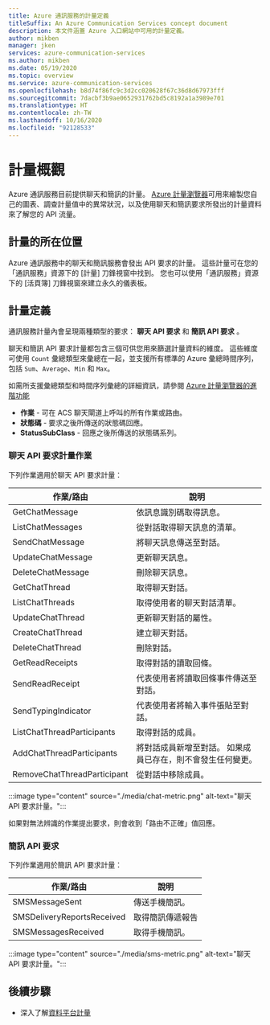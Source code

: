 ```yaml
---
title: Azure 通訊服務的計量定義
titleSuffix: An Azure Communication Services concept document
description: 本文件涵蓋 Azure 入口網站中可用的計量定義。
author: mikben
manager: jken
services: azure-communication-services
ms.author: mikben
ms.date: 05/19/2020
ms.topic: overview
ms.service: azure-communication-services
ms.openlocfilehash: b8d74f86fc9c3d2cc020628f67c36d8d67973fff
ms.sourcegitcommit: 7dacbf3b9ae0652931762bd5c8192a1a3989e701
ms.translationtype: HT
ms.contentlocale: zh-TW
ms.lasthandoff: 10/16/2020
ms.locfileid: "92128533"
---
```

# <a name="metrics-overview"></a>計量概觀

Azure 通訊服務目前提供聊天和簡訊的計量。 [Azure 計量瀏覽器](https://docs.microsoft.com/azure/azure-monitor/platform/metrics-getting-started)可用來繪製您自己的圖表、調查計量值中的異常狀況，以及使用聊天和簡訊要求所發出的計量資料來了解您的 API 流量。

## <a name="where-to-find-metrics"></a>計量的所在位置

Azure 通訊服務中的聊天和簡訊服務會發出 API 要求的計量。 這些計量可在您的「通訊服務」資源下的 [計量] 刀鋒視窗中找到。 您也可以使用「通訊服務」資源下的 [活頁簿] 刀鋒視窗來建立永久的儀表板。

## <a name="metric-definitions"></a>計量定義

通訊服務計量內會呈現兩種類型的要求： **聊天 API 要求** 和 **簡訊 API 要求** 。

聊天和簡訊 API 要求計量都包含三個可供您用來篩選計量資料的維度。 這些維度可使用 `Count` 彙總類型來彙總在一起，並支援所有標準的 Azure 彙總時間序列，包括 `Sum`、`Average`、`Min` 和 `Max`。

如需所支援彙總類型和時間序列彙總的詳細資訊，請參閱 [Azure 計量瀏覽器的進階功能](https://docs.microsoft.com/azure/azure-monitor/platform/metrics-charts#changing-aggregation)

- **作業** - 可在 ACS 聊天閘道上呼叫的所有作業或路由。
- **狀態碼** - 要求之後所傳送的狀態碼回應。
- **StatusSubClass** - 回應之後所傳送的狀態碼系列。 


### <a name="chat-api-request-metric-operations"></a>聊天 API 要求計量作業

下列作業適用於聊天 API 要求計量：

| 作業/路由    | 說明                                                                                    |
| -------------------- | ---------------------------------------------------------------------------------------------- |
| GetChatMessage       | 依訊息識別碼取得訊息。 |
| ListChatMessages     | 從對話取得聊天訊息的清單。 |
| SendChatMessage      | 將聊天訊息傳送至對話。 |
| UpdateChatMessage    | 更新聊天訊息。 |
| DeleteChatMessage    | 刪除聊天訊息。 |
| GetChatThread        | 取得聊天對話。 |
| ListChatThreads      | 取得使用者的聊天對話清單。 |
| UpdateChatThread     | 更新聊天對話的屬性。 |
| CreateChatThread     | 建立聊天對話。 |
| DeleteChatThread     | 刪除對話。 |
| GetReadReceipts      | 取得對話的讀取回條。 |
| SendReadReceipt      | 代表使用者將讀取回條事件傳送至對話。 |
| SendTypingIndicator           | 代表使用者將輸入事件張貼至對話。 |
| ListChatThreadParticipants    | 取得對話的成員。 |
| AddChatThreadParticipants     | 將對話成員新增至對話。 如果成員已存在，則不會發生任何變更。 |
| RemoveChatThreadParticipant   | 從對話中移除成員。 |

:::image type="content" source="./media/chat-metric.png" alt-text="聊天 API 要求計量。":::

如果對無法辨識的作業提出要求，則會收到「路由不正確」值回應。

### <a name="sms-api-requests"></a>簡訊 API 要求

下列作業適用於簡訊 API 要求計量：

| 作業/路由    | 說明                                                                                    |
| -------------------- | ---------------------------------------------------------------------------------------------- |
| SMSMessageSent       | 傳送手機簡訊。 |
| SMSDeliveryReportsReceived     | 取得簡訊傳遞報告 |
| SMSMessagesReceived      | 取得手機簡訊。 |


:::image type="content" source="./media/sms-metric.png" alt-text="聊天 API 要求計量。":::

## <a name="next-steps"></a>後續步驟

- 深入了解[資料平台計量](https://docs.microsoft.com/azure/azure-monitor/platform/data-platform-metrics)
